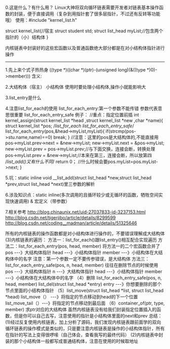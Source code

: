 0.这是什么？有什么用？
Linux大神将双向循环链表需要开发者对链表基本操作函数的封装，便于直接调用（复杂到用指针套了很多层指针，不过还有反转等功能哦）
使用：#include "kernel_list.h"

struct kernel_list{//宿主
	struct student std;
	struct list_head myList;//包含两个指针的（小）结构体
}

内核链表中封装好的这些宏函数以及普通函数绝大部分都是在对小结构体指针进行操作
***
1.先上来个式子热热身
((type *)((char *)(ptr)-(unsigned long)(&((type *)0)->member)))
含义:


2.大结构体（宿主）
小结构体
使用时要处理小结构体,操作小就能影响大

3.list_entry是什么

4.注意list_for_each的使用
list_for_each_entry:第一个参数不能传错
参数代表意思很重要
list_for_each_entry_safe
例子：
//重点：指定位置前插
int kernel_assign(struct kernel_list *head ,struct kernel_list *new ,char *name){
	struct kernel_list *pos; 
	/*list_for_each list_for_each_entry_safe*/
	list_for_each_entry(pos,&head->myList,myList){
		if(strcmp(pos->stu.name,name)==0)
			break;
	}
	//注意：这里的pos是大结构体的,不能直接用
	pos->myList.prev->next = &new->myList;
	new->myList.next = &pos->myList;
	new->myList.prev = pos->myList.prev;//与下面交换，连接会断，转换处理
	pos->myList.prev = &new->myList;//本来在第三，连接会断，所以放第四
	/*list_add()又有什么不同*/
	return 0；
	//什么时候会要pos.myList=pos.myList->next;
}

5.坑：static inline void __list_add(struct list_head *new,struct list_head *prev,struct list_head *next)里三参数的解析


6.涉及知识点：static inline(多次调用的且循环较少或无循环的函数，牺牲空间实现快速调用)   &   宏定义（带参数）

7.相关参考
http://blog.chinaunix.net/uid-27037833-id-3237153.html
http://blog.csdn.net/tigerjibo/article/details/8299599
http://blog.csdn.net/coding__madman/article/details/51325646

所有的内核链表的操作函数都是对小结构体进行操作的，不要错误理解成大结构体
      (3)内核链表的遍历：
             方法一：list_for_each()跟list_entry()相互配合实现遍历
             方法二：list_for_each_entry(pos, head, member) 将方法一的二个宏函数合并了
                       pos ---》大结构体指针
                       head ---》小结构体指针
                       member ---》小结构体在大结构体中的名字
                    注意：第一个参数一定不要传参错误，是大结构体
             方法三：list_for_each_entry_safe(pos, n, head, member)  往往在删除节点的时候使用
                       pos ---》大结构体指针
                       n ---》大结构体指针
                       head ---》小结构体指针
                       member ---》小结构体在大结构体中的名字
      （4）删除
             list_for_each_entry_safe(pos, n, head, member)
             list_del(struct list_head *entry)
                    entry ---》你想要删除的那个节点里面的小结构体指针 
      （5）list_move(struct list_head *list,
struct list_head *head)
             list_move（） ---》将指定的节点移动到head的下一个位置
             list_move_tail（）---》将指定的节点移动到最后面
      （6）container_of(ptr, type, member) 求ptr对应的大结构体 
虽然内核链表没有给我们封装指定位置插入的函数，但是你可以自己去写，注意使用的指针是小结构体里面的next和prev
       总结：(1)经过反复使用内核链表，加上分析了源码，我们发现内核链表跟前面学的双向循环链表的操作模式是类似的，只是要注意内核链表是操作的小结构体指针，所有在指针的写法上变得很啰嗦（自己体会，查看我写的最终代码）
             (2)内核链表中封装的那个小结构体一般都写成普通结构体，注意在使用的时候取地址
